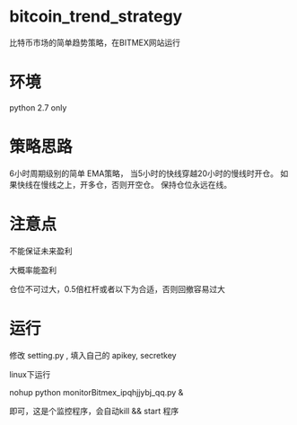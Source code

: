 # bitcoin_trend_strategy
比特币市场的简单趋势策略，在BITMEX网站运行

# 环境
python 2.7 only

# 策略思路

6小时周期级别的简单 EMA策略， 当5小时的快线穿越20小时的慢线时开仓。   如果快线在慢线之上，开多仓，否则开空仓。 保持仓位永远在线。

# 注意点

不能保证未来盈利

大概率能盈利

仓位不可过大，0.5倍杠杆或者以下为合适，否则回撤容易过大


# 运行

修改 setting.py , 填入自己的 apikey, secretkey

linux下运行

nohup python monitorBitmex_ipqhjjybj_qq.py &

即可，这是个监控程序，会自动kill && start 程序
